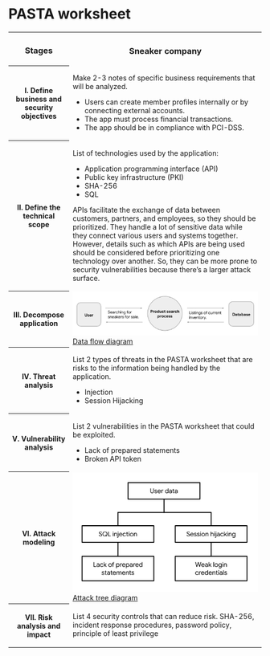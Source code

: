# PASTA worksheet


<table>
<tr>
    <th>
        <h3>Stages</h3>
    </th>
    <th>
        <h3>Sneaker company</h3>
    </th>
</tr>
<tr>
    <th>
        <p>I. Define business and security objectives</p>
    </th>
    <td>
        <p>Make 2-3 notes of specific business requirements that will be analyzed.</p>
        <ul>
            <li>Users can create member profiles internally or by connecting external accounts.</li>
            <li>The app must process financial transactions.</li>
            <li>The app should be in compliance with PCI-DSS.</li>
        </ul>
    </td>
</tr>
<tr>
    <th>
        <p>II. Define the technical scope</p>
    </th>
    <td>
        <p>List of technologies used by the application:</p>
        <ul>
            <li>Application programming interface (API)</li>
            <li>Public key infrastructure (PKI)</li>
            <li>SHA-256</li>
            <li>SQL</li>
        </ul>
        <p>APIs facilitate the exchange of data between customers, partners, and employees, so they should be prioritized. They handle a lot of sensitive data while they connect various users and systems together. However, details such as which APIs are being used should be considered before prioritizing one technology over another. So, they can be more prone to security vulnerabilities because there’s a larger attack surface.</p>
    </td>
</tr>
<tr>
    <th>
        <p>III. Decompose application</p>
    </th>
    <td>
        <img src="data-flow-diagram.jpeg" alt="Data flow diagram">
        <a href="data-flow-diagram.jpeg">Data flow diagram</a>
    </td>
</tr>
<tr>
    <th>
        <p>IV. Threat analysis</p>
    </th>
    <td>
        <p>List 2 types of threats in the PASTA worksheet that are risks to the information being handled by the application.</p>
        <ul>
            <li>Injection</li>
            <li>Session Hijacking</li>
        </ul>
    </td>
</tr>
<tr>
    <th>
        <p>V. Vulnerability analysis</p>
    </th>
    <td>
        <p>List 2 vulnerabilities in the PASTA worksheet that could be exploited.</p>
        <ul>
            <li>Lack of prepared statements</li>
            <li>Broken API token</li>
        </ul>
    </td>
</tr>
<tr>
    <th>
        <p>VI. Attack modeling</p>
    </th>
    <td>
        <img src="attack-tree-diagram.jpeg" alt="Attack tree diagram">
        <a href="attack-tree-diagram.jpeg">Attack tree diagram</a>
    </td>
</tr>
<tr>
    <th>
        <p>VII. Risk analysis and impact</p>
    </th>
    <td>
        <p>List 4 security controls that can reduce risk.
        SHA-256, incident response procedures, password policy, principle of least privilege
        </p>
    </td>
</tr>
</table>